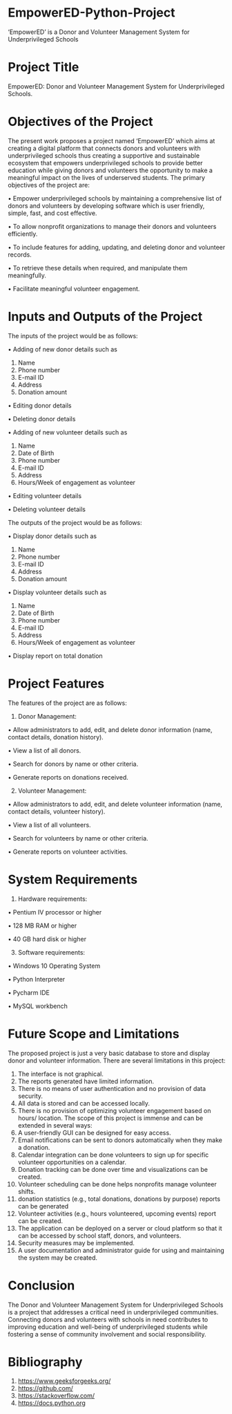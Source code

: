 # EmpowerED-Python-Project
‘EmpowerED’ is a Donor and Volunteer Management System  for Underprivileged Schools
# Project Title 
EmpowerED: Donor and Volunteer Management System for Underprivileged Schools.
# Objectives of the Project
The present work proposes a project named ‘EmpowerED’ which aims at creating a digital 
platform that connects donors and volunteers with underprivileged schools thus creating a 
supportive and sustainable ecosystem that empowers underprivileged schools to provide 
better education while giving donors and volunteers the opportunity to make a meaningful 
impact on the lives of underserved students. 
The primary objectives of the project are:

• Empower underprivileged schools by maintaining a comprehensive list of donors and 
volunteers by developing software which is user friendly, simple, fast, and cost effective.

• To allow nonprofit organizations to manage their donors and volunteers efficiently. 

• To include features for adding, updating, and deleting donor and volunteer records.

• To retrieve these details when required, and manipulate them meaningfully.

• Facilitate meaningful volunteer engagement.

# Inputs and Outputs of the Project
The inputs of the project would be as follows:

• Adding of new donor details such as 
  1. Name
  2. Phone number
  3. E-mail ID
  4. Address
  5. Donation amount

• Editing donor details

• Deleting donor details

• Adding of new volunteer details such as 
  1. Name
  2. Date of Birth
  3. Phone number
  4. E-mail ID
  5. Address
  6. Hours/Week of engagement as volunteer

• Editing volunteer details

• Deleting volunteer details

The outputs of the project would be as follows:

• Display donor details such as 
  1. Name
  2. Phone number
  3. E-mail ID
  4. Address
  5. Donation amount
     
• Display volunteer details such as 
  1. Name
  2. Date of Birth
  3. Phone number
  4. E-mail ID
  5. Address
  6. Hours/Week of engagement as volunteer
     
• Display report on total donation
# Project Features
The features of the project are as follows:

1. Donor Management:
   
• Allow administrators to add, edit, and delete donor information (name, contact details, 
  donation history).
  
• View a list of all donors.
  
• Search for donors by name or other criteria.
  
• Generate reports on donations received. 
  
2. Volunteer Management:
   
• Allow administrators to add, edit, and delete volunteer information (name, contact 
  details, volunteer history).
  
• View a list of all volunteers.
  
• Search for volunteers by name or other criteria.
  
• Generate reports on volunteer activities.
# System Requirements
1. Hardware requirements:
   
  • Pentium IV processor or higher
  
  • 128 MB RAM or higher
  
  • 40 GB hard disk or higher
  
3. Software requirements:
   
  • Windows 10 Operating System

  • Python Interpreter
  
  • Pycharm IDE
  
  • MySQL workbench
  
# Future Scope and Limitations
The proposed project is just a very basic database to store and display donor and volunteer 
information. There are several limitations in this project:
1. The interface is not graphical.
2. The reports generated have limited information.
3. There is no means of user authentication and no provision of data security.
4. All data is stored and can be accessed locally.
5. There is no provision of optimizing volunteer engagement based on hours/ location.
The scope of this project is immense and can be extended in several ways:
1. A user-friendly GUI can be designed for easy access. 
2. Email notifications can be sent to donors automatically when they make a donation.
3. Calendar integration can be done volunteers to sign up for specific volunteer 
opportunities on a calendar.
4. Donation tracking can be done over time and visualizations can be created.
5. Volunteer scheduling can be done helps nonprofits manage volunteer shifts.
6. donation statistics (e.g., total donations, donations by purpose) reports can be 
generated
7. Volunteer activities (e.g., hours volunteered, upcoming events) report can be created.
8. The application can be deployed on a server or cloud platform so that it can be 
accessed by school staff, donors, and volunteers.
9. Security measures may be implemented.
10. A user documentation and administrator guide for using and maintaining the system
may be created.
# Conclusion
The Donor and Volunteer Management System for Underprivileged Schools is a project that 
addresses a critical need in underprivileged communities. Connecting donors and volunteers 
with schools in need contributes to improving education and well-being of underprivileged 
students while fostering a sense of community involvement and social responsibility.
# Bibliography
1. https://www.geeksforgeeks.org/
2. https://github.com/
3. https://stackoverflow.com/
4. https://docs.python.org
